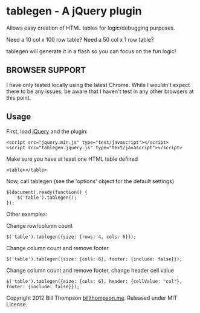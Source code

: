 tablegen - A jQuery plugin
============

Allows easy creation of HTML tables for logic/debugging purposes.

Need a 10 col x 100 row table? Need a 50 col x 1 row table?

tablegen will generate it in a flash so you can focus on the fun logic!

BROWSER SUPPORT
-----------------

I have only tested locally using the latest Chrome. While I wouldn't expect there to be any issues, be aware that I haven't test in any other browsers at this point.

Usage
------
First, load [jQuery](http://jquery.com/) and the plugin:

    <script src="jquery.min.js" type="text/javascript"></script>
    <script src="tablegen.jquery.js" type="text/javascript"></script>

Make sure you have at least one HTML table defined

    <table></table>

Now, call tablegen (see the 'options' object for the default settings)

    $(document).ready(function() {
        $('table').tablegen();
    });

Other examples:

Change row/column count

    $('table').tablegen({size: {rows: 4, cols: 6}});

Change column count and remove footer

    $('table').tablegen({size: {cols: 6}, footer: {include: false}});

Change column count and remove footer, change header cell value

    $('table').tablegen({size: {cols: 6}, header: {cellValue: "col"}, footer: {include: false}});


Copyright 2012 Bill Thompson [billthompson.me](billthompson.me). Released under MIT License.